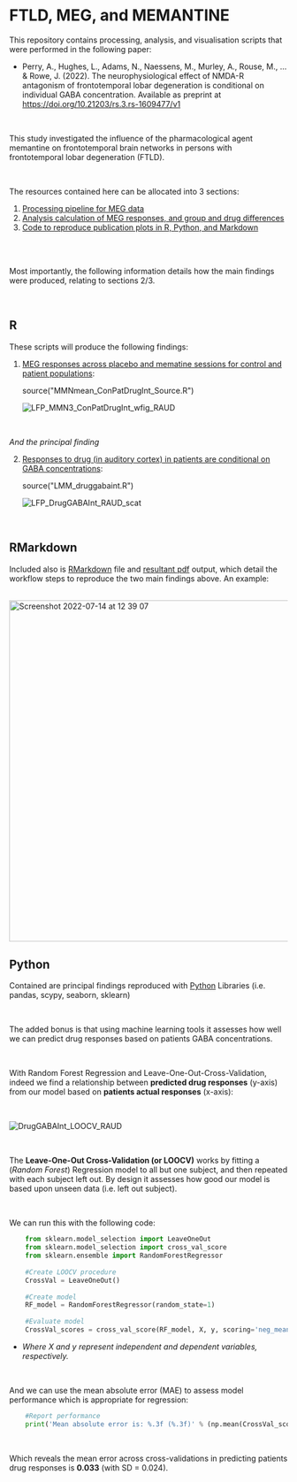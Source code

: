 # FTLD, MEG, and MEMANTINE

This repository contains processing, analysis, and visualisation scripts that were performed in the following paper:

* Perry, A., Hughes, L., Adams, N., Naessens, M., Murley, A., Rouse, M., ... & Rowe, J. (2022). The neurophysiological effect of NMDA-R antagonism of frontotemporal lobar degeneration is conditional on individual GABA concentration. Available as preprint at https://doi.org/10.21203/rs.3.rs-1609477/v1

<br />

This study investigated the influence of the pharmacological agent memantine on frontotemporal brain networks in persons with frontotemporal lobar degeneration (FTLD).

<br />

The resources contained here can be allocated into 3 sections:

1. [Processing pipeline for MEG data](https://github.com/AlistairPerry/FTLDMEGMEM/tree/main/SourceSpace/Preproc)
2. [Analysis calculation of MEG responses, and group and drug differences](https://github.com/AlistairPerry/FTLDMEGMEM/tree/main/SourceSpace/Analysis)
3. [Code to reproduce publication plots in R, Python, and Markdown](https://github.com/AlistairPerry/FTLDMEGMEM/tree/main/SourceSpace/Plots)

<br />
<br />


Most importantly, the following information details how the main findings were produced, relating to sections 2/3.

<br />

## R

These scripts will produce the following findings:

1. [MEG responses across placebo and mematine sessions for control and patient populations](https://github.com/AlistairPerry/FTLDMEGMEM/blob/main/SourceSpace/Plots/MMNmean_ConPatDrugInt_Source.R):

	source("MMNmean_ConPatDrugInt_Source.R")
  
	![LFP_MMN3_ConPatDrugInt_wfig_RAUD](https://user-images.githubusercontent.com/23748735/178841262-d03f9e92-bef5-4874-8521-69422e209aa7.png)

<br />

*And the principal finding*

2. [Responses to drug (in auditory cortex) in patients are conditional on GABA concentrations](https://github.com/AlistairPerry/FTLDMEGMEM/blob/main/SourceSpace/Plots/LMM_druggabaint.R):

	source("LMM_druggabaint.R")
  
	![LFP_DrugGABAInt_RAUD_scat](https://user-images.githubusercontent.com/23748735/178842801-dfd39e24-2381-40a8-987c-3c1c678fad3b.png)


<br />

## RMarkdown

Included also is [RMarkdown](https://github.com/AlistairPerry/FTLDMEGMEM/blob/main/SourceSpace/Plots/DrugGABAInteraction.Rmd) file and [resultant pdf](https://github.com/AlistairPerry/FTLDMEGMEM/blob/main/SourceSpace/Plots/DrugGABAInteraction.pdf) output, which detail the workflow steps to reproduce the two main findings above. An example:

<br />

<img width="617" alt="Screenshot 2022-07-14 at 12 39 07" src="https://user-images.githubusercontent.com/23748735/178974380-7fe84e0b-df05-4be5-827c-990f6c7f5d14.png">

## Python

Contained are principal findings reproduced with [Python](https://github.com/AlistairPerry/FTLDMEGMEM/blob/main/SourceSpace/Plots/LMM_druggabaint_py.py) Libraries (i.e. pandas, scypy, seaborn, sklearn)

<br />

The added bonus is that using machine learning tools it assesses how well we can predict drug responses based on patients GABA concentrations.

<br />

With Random Forest Regression and Leave-One-Out-Cross-Validation, indeed we find a relationship between __predicted drug responses__ (y-axis) from our model based on __patients actual responses__ (x-axis):

<br />

![DrugGABAInt_LOOCV_RAUD](https://user-images.githubusercontent.com/23748735/180659291-b0b44552-d813-4743-9715-433847650694.png)

<br />

The __Leave-One-Out Cross-Validation (or LOOCV)__ works by fitting a (_Random Forest_) Regression model to all but one subject, and then repeated with each subject left out. By design it assesses how good our model is based upon unseen data (i.e. left out subject).

<br />

We can run this with the following code:

```python
    from sklearn.model_selection import LeaveOneOut
    from sklearn.model_selection import cross_val_score
    from sklearn.ensemble import RandomForestRegressor
    
    #Create LOOCV procedure
    CrossVal = LeaveOneOut()
    
    #Create model
    RF_model = RandomForestRegressor(random_state=1)
    
    #Evaluate model
    CrossVal_scores = cross_val_score(RF_model, X, y, scoring='neg_mean_absolute_error', cv=CrossVal)
```
* _Where X and y represent independent and dependent variables, respectively._

<br />

And we can use the mean absolute error (MAE) to assess model performance which is appropriate for regression:

```python
    #Report performance
    print('Mean absolute error is: %.3f (%.3f)' % (np.mean(CrossVal_scores), np.std(CrossVal_scores)))

```

<br />


Which reveals the mean error across cross-validations in predicting patients drug responses is __0.033__ (with SD = 0.024).
